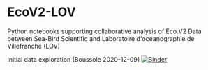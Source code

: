 # EcoV2-LOV
Python notebooks supporting collaborative analysis of Eco.V2 Data between Sea-Bird Scientific and Laboratoire d'océanographie de Villefranche (LOV)

Initial data exploration (Boussole 2020-12-09] [![Binder](https://mybinder.org/badge_logo.svg)](https://mybinder.org/v2/gh/SBS-EREHM/EcoV2-LOV.git/main?filepath=docs%2FEcoV2LOV_Profiles1.ipynb)
